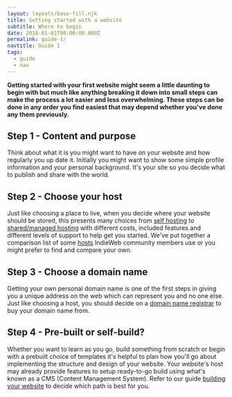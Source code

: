 ```yaml
---
layout: layouts/base-fill.njk
title: Getting started with a website
subtitle: Where to begin
date: 2018-01-01T00:00:00.000Z
permalink: guide-1/
navtitle: Guide 1
tags:
  - guide
  - nav
---
```

**Getting started with your first website might seem a little daunting to begin with but much like anything breaking it down into small steps can make the process a lot easier and less overwhelming. These steps can be done in any order you find easiest that may depend whether you've done any them previously.**

## Step 1 - Content and purpose
Think about what it is you might want to have on your website and how regularly you up date it. Initially you might want to show some simple profile information and your personal background. It's your site so you decide what to publish and share with the world.

## Step 2 - Choose your host
Just like choosing a place to live, when you decide where your website should be stored, this presents many choices from [self hosting](/browse/self-hosting) to [shared/managed hosting](/browse/shared-hosting) with different costs, included features and different levels of support to help get you started. We've put together a comparison list of some [hosts](/browse/hosting) IndieWeb community members use or you might prefer to find and compare your own.

## Step 3 - Choose a domain name
Getting your own personal domain name is one of the first steps in giving you a unique address on the web which can represent you and no one else. Just like choosing a host, you should decide on a [domain name registrar](/browse/domain-name-registrars) to buy your domain name from.

## Step 4 - Pre-built or self-build?
Whether you want to learn as you go, build something from scratch or begin with a prebuilt choice of templates it's helpful to plan how you'll go about implementing the structure and design of your website. Your website's host may already provide features to setup ready-to-go build using what's known as a CMS (Content Management System). Refer to our guide [building your website](/browse/building-your-website) to decide which path is best for you.